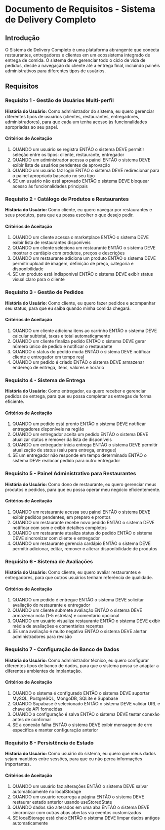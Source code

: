 # Documento de Requisitos - Sistema de Delivery Completo

## Introdução

O Sistema de Delivery Completo é uma plataforma abrangente que conecta restaurantes, entregadores e clientes em um ecossistema integrado de entrega de comida. O sistema deve gerenciar todo o ciclo de vida de pedidos, desde a navegação do cliente até a entrega final, incluindo painéis administrativos para diferentes tipos de usuários.

## Requisitos

### Requisito 1 - Gestão de Usuários Multi-perfil

**História do Usuário:** Como administrador do sistema, eu quero gerenciar diferentes tipos de usuários (clientes, restaurantes, entregadores, administradores), para que cada um tenha acesso às funcionalidades apropriadas ao seu papel.

#### Critérios de Aceitação

1. QUANDO um usuário se registra ENTÃO o sistema DEVE permitir seleção entre os tipos: cliente, restaurante, entregador
2. QUANDO um administrador acessa o painel ENTÃO o sistema DEVE exibir lista de usuários pendentes de aprovação
3. QUANDO um usuário faz login ENTÃO o sistema DEVE redirecionar para o painel apropriado baseado no seu tipo
4. SE um usuário não está aprovado ENTÃO o sistema DEVE bloquear acesso às funcionalidades principais

### Requisito 2 - Catálogo de Produtos e Restaurantes

**História do Usuário:** Como cliente, eu quero navegar por restaurantes e seus produtos, para que eu possa escolher o que desejo pedir.

#### Critérios de Aceitação

1. QUANDO um cliente acessa o marketplace ENTÃO o sistema DEVE exibir lista de restaurantes disponíveis
2. QUANDO um cliente seleciona um restaurante ENTÃO o sistema DEVE mostrar o cardápio com produtos, preços e descrições
3. QUANDO um restaurante adiciona um produto ENTÃO o sistema DEVE permitir upload de imagem, definição de preço, categoria e disponibilidade
4. SE um produto está indisponível ENTÃO o sistema DEVE exibir status visual claro para o cliente

### Requisito 3 - Gestão de Pedidos

**História do Usuário:** Como cliente, eu quero fazer pedidos e acompanhar seu status, para que eu saiba quando minha comida chegará.

#### Critérios de Aceitação

1. QUANDO um cliente adiciona itens ao carrinho ENTÃO o sistema DEVE calcular subtotal, taxas e total automaticamente
2. QUANDO um cliente finaliza pedido ENTÃO o sistema DEVE gerar número único de pedido e notificar o restaurante
3. QUANDO o status do pedido muda ENTÃO o sistema DEVE notificar cliente e entregador em tempo real
4. QUANDO um pedido é criado ENTÃO o sistema DEVE armazenar endereço de entrega, itens, valores e horário

### Requisito 4 - Sistema de Entrega

**História do Usuário:** Como entregador, eu quero receber e gerenciar pedidos de entrega, para que eu possa completar as entregas de forma eficiente.

#### Critérios de Aceitação

1. QUANDO um pedido está pronto ENTÃO o sistema DEVE notificar entregadores disponíveis na região
2. QUANDO um entregador aceita um pedido ENTÃO o sistema DEVE atualizar status e remover da lista de disponíveis
3. QUANDO um entregador inicia entrega ENTÃO o sistema DEVE permitir atualização de status (saiu para entrega, entregue)
4. SE um entregador não responde em tempo determinado ENTÃO o sistema DEVE realocar pedido para outro entregador

### Requisito 5 - Painel Administrativo para Restaurantes

**História do Usuário:** Como dono de restaurante, eu quero gerenciar meus produtos e pedidos, para que eu possa operar meu negócio eficientemente.

#### Critérios de Aceitação

1. QUANDO um restaurante acessa seu painel ENTÃO o sistema DEVE exibir pedidos pendentes, em preparo e prontos
2. QUANDO um restaurante recebe novo pedido ENTÃO o sistema DEVE notificar com som e exibir detalhes completos
3. QUANDO um restaurante atualiza status do pedido ENTÃO o sistema DEVE sincronizar com cliente e entregador
4. QUANDO um restaurante gerencia cardápio ENTÃO o sistema DEVE permitir adicionar, editar, remover e alterar disponibilidade de produtos

### Requisito 6 - Sistema de Avaliações

**História do Usuário:** Como cliente, eu quero avaliar restaurantes e entregadores, para que outros usuários tenham referência de qualidade.

#### Critérios de Aceitação

1. QUANDO um pedido é entregue ENTÃO o sistema DEVE solicitar avaliação do restaurante e entregador
2. QUANDO um cliente submete avaliação ENTÃO o sistema DEVE armazenar nota (1-5 estrelas) e comentário opcional
3. QUANDO um usuário visualiza restaurante ENTÃO o sistema DEVE exibir média de avaliações e comentários recentes
4. SE uma avaliação é muito negativa ENTÃO o sistema DEVE alertar administradores para revisão

### Requisito 7 - Configuração de Banco de Dados

**História do Usuário:** Como administrador técnico, eu quero configurar diferentes tipos de banco de dados, para que o sistema possa se adaptar a diferentes ambientes de implantação.

#### Critérios de Aceitação

1. QUANDO o sistema é configurado ENTÃO o sistema DEVE suportar MySQL, PostgreSQL, MongoDB, SQLite e Supabase
2. QUANDO Supabase é selecionado ENTÃO o sistema DEVE validar URL e chave de API fornecidas
3. QUANDO a configuração é salva ENTÃO o sistema DEVE testar conexão antes de confirmar
4. SE a conexão falha ENTÃO o sistema DEVE exibir mensagem de erro específica e manter configuração anterior

### Requisito 8 - Persistência de Estado

**História do Usuário:** Como usuário do sistema, eu quero que meus dados sejam mantidos entre sessões, para que eu não perca informações importantes.

#### Critérios de Aceitação

1. QUANDO um usuário faz alterações ENTÃO o sistema DEVE salvar automaticamente no localStorage
2. QUANDO um usuário recarrega a página ENTÃO o sistema DEVE restaurar estado anterior usando useStoredState
3. QUANDO dados são alterados em uma aba ENTÃO o sistema DEVE sincronizar com outras abas abertas via eventos customizados
4. SE localStorage está cheio ENTÃO o sistema DEVE limpar dados antigos automaticamente